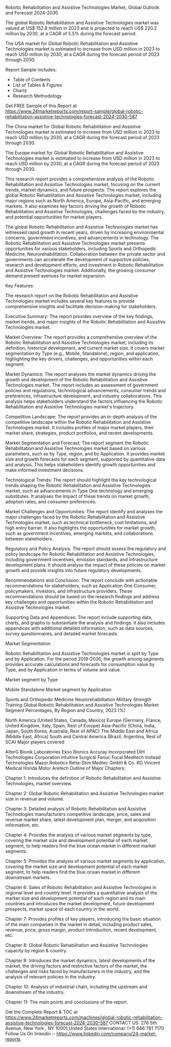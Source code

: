 Robotic Rehabilitation and Assistive Technologies Market, Global Outlook and Forecast 2024-2030

The global Robotic Rehabilitation and Assistive Technologies market was valued at US$ 152.8 million in 2023 and is projected to reach US$ 220.2 million by 2030, at a CAGR of 5.5% during the forecast period.

The USA market for Global Robotic Rehabilitation and Assistive Technologies market is estimated to increase from USD million in 2023 to reach USD million by 2030, at a CAGR during the forecast period of 2023 through 2030.

Report Sample includes:
- Table of Contents
- List of Tables & Figures
- Charts
- Research Methodology

Get FREE Sample of this Report at https://www.24marketreports.com/report-sample/global-robotic-rehabilitation-assistive-technologies-forecast-2024-2030-587

The China market for Global Robotic Rehabilitation and Assistive Technologies market is estimated to increase from USD million in 2023 to reach USD million by 2030, at a CAGR during the forecast period of 2023 through 2030.

The Europe market for Global Robotic Rehabilitation and Assistive Technologies market is estimated to increase from USD million in 2023 to reach USD million by 2030, at a CAGR during the forecast period of 2023 through 2030.

This research report provides a comprehensive analysis of the Robotic Rehabilitation and Assistive Technologies market, focusing on the current trends, market dynamics, and future prospects. The report explores the global Robotic Rehabilitation and Assistive Technologies market, including major regions such as North America, Europe, Asia-Pacific, and emerging markets. It also examines key factors driving the growth of Robotic Rehabilitation and Assistive Technologies, challenges faced by the industry, and potential opportunities for market players.

The global Robotic Rehabilitation and Assistive Technologies market has witnessed rapid growth in recent years, driven by increasing environmental concerns, government incentives, and advancements in technology. The Robotic Rehabilitation and Assistive Technologies market presents opportunities for various stakeholders, including Sports and Orthopedic Medicine, Neurorehabilitation. Collaboration between the private sector and governments can accelerate the development of supportive policies, research and development efforts, and investment in Robotic Rehabilitation and Assistive Technologies market. Additionally, the growing consumer demand present avenues for market expansion.

Key Features:

The research report on the Robotic Rehabilitation and Assistive Technologies market includes several key features to provide comprehensive insights and facilitate decision-making for stakeholders.

Executive Summary: The report provides overview of the key findings, market trends, and major insights of the Robotic Rehabilitation and Assistive Technologies market.

Market Overview: The report provides a comprehensive overview of the Robotic Rehabilitation and Assistive Technologies market, including its definition, historical development, and current market size. It covers market segmentation by Type (e.g., Mobile, Standalone), region, and application, highlighting the key drivers, challenges, and opportunities within each segment.

Market Dynamics: The report analyses the market dynamics driving the growth and development of the Robotic Rehabilitation and Assistive Technologies market. The report includes an assessment of government policies and regulations, technological advancements, consumer trends and preferences, infrastructure development, and industry collaborations. This analysis helps stakeholders understand the factors influencing the Robotic Rehabilitation and Assistive Technologies market's trajectory.

Competitive Landscape: The report provides an in-depth analysis of the competitive landscape within the Robotic Rehabilitation and Assistive Technologies market. It includes profiles of major market players, their market share, strategies, product portfolios, and recent developments.

Market Segmentation and Forecast: The report segment the Robotic Rehabilitation and Assistive Technologies market based on various parameters, such as by Type, region, and by Application. It provides market size and growth forecasts for each segment, supported by quantitative data and analysis. This helps stakeholders identify growth opportunities and make informed investment decisions.

Technological Trends: The report should highlight the key technological trends shaping the Robotic Rehabilitation and Assistive Technologies market, such as advancements in Type One technology and emerging substitutes. It analyses the impact of these trends on market growth, adoption rates, and consumer preferences.

Market Challenges and Opportunities: The report identify and analyses the major challenges faced by the Robotic Rehabilitation and Assistive Technologies market, such as technical bottleneck, cost limitations, and high entry barrier. It also highlights the opportunities for market growth, such as government incentives, emerging markets, and collaborations between stakeholders.

Regulatory and Policy Analysis: The report should assess the regulatory and policy landscape for Robotic Rehabilitation and Assistive Technologies, including government incentives, emission standards, and infrastructure development plans. It should analyse the impact of these policies on market growth and provide insights into future regulatory developments.

Recommendations and Conclusion: The report conclude with actionable recommendations for stakeholders, such as Application One Consumer, policymakers, investors, and infrastructure providers. These recommendations should be based on the research findings and address key challenges and opportunities within the Robotic Rehabilitation and Assistive Technologies market.

Supporting Data and Appendices: The report include supporting data, charts, and graphs to substantiate the analysis and findings. It also includes appendices with additional detailed information, such as data sources, survey questionnaires, and detailed market forecasts.

Market Segmentation

Robotic Rehabilitation and Assistive Technologies market is split by Type and by Application. For the period 2019-2030, the growth among segments provides accurate calculations and forecasts for consumption value by Type, and by Application in terms of volume and value.

Market segment by Type

Mobile
Standalone
Market segment by Application

Sports and Orthopedic Medicine
Neurorehabilitation
Military Strength Training
Global Robotic Rehabilitation and Assistive Technologies Market Segment Percentages, By Region and Country, 2023 (%)

North America (United States, Canada, Mexico)
Europe (Germany, France, United Kingdom, Italy, Spain, Rest of Europe)
Asia-Pacific (China, India, Japan, South Korea, Australia, Rest of APAC)
The Middle East and Africa (Middle East, Africa)
South and Central America (Brazil, Argentina, Rest of SCA)
Major players covered

AlterG
Bionik Laboratories
Ekso Bionics
Accuray Incorporated
DIH Technologies Corporation
Intuitive Surgical
Fanuc
Focal Meditech
Instead Technologies
Mazor Robotics
Reha-Stim Medtec GmbH & Co. KG
Vincent Medical
Honda Motor
Aretech
Outline of Major Chapters:

Chapter 1: Introduces the definition of Robotic Rehabilitation and Assistive Technologies, market overview.

Chapter 2: Global Robotic Rehabilitation and Assistive Technologies market size in revenue and volume.

Chapter 3: Detailed analysis of Robotic Rehabilitation and Assistive Technologies manufacturers competitive landscape, price, sales and revenue market share, latest development plan, merger, and acquisition information, etc.

Chapter 4: Provides the analysis of various market segments by type, covering the market size and development potential of each market segment, to help readers find the blue ocean market in different market segments.

Chapter 5: Provides the analysis of various market segments by application, covering the market size and development potential of each market segment, to help readers find the blue ocean market in different downstream markets.

Chapter 6: Sales of Robotic Rehabilitation and Assistive Technologies in regional level and country level. It provides a quantitative analysis of the market size and development potential of each region and its main countries and introduces the market development, future development prospects, market space of each country in the world.

Chapter 7: Provides profiles of key players, introducing the basic situation of the main companies in the market in detail, including product sales, revenue, price, gross margin, product introduction, recent development, etc.

Chapter 8: Global Robotic Rehabilitation and Assistive Technologies capacity by region & country.

Chapter 9: Introduces the market dynamics, latest developments of the market, the driving factors and restrictive factors of the market, the challenges and risks faced by manufacturers in the industry, and the analysis of relevant policies in the industry.

Chapter 10: Analysis of industrial chain, including the upstream and downstream of the industry.

Chapter 11: The main points and conclusions of the report.

Get the Complete Report & TOC at https://www.24marketreports.com/machines/global-robotic-rehabilitation-assistive-technologies-forecast-2024-2030-587
CONTACT US:
276 5th Avenue, New York , NY 10001,United States
International: (+1) 646 781 7170
Follow Us On linkedin :- https://www.linkedin.com/company/24-market-reports
